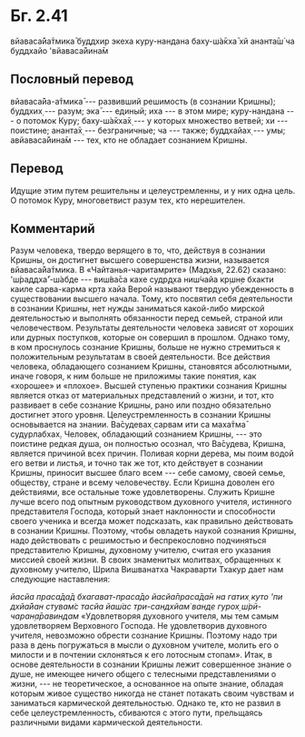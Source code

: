 # Бг. 2.41

вйаваса̄йа̄тмика̄ буддхир экеха куру-нандана баху-ш́а̄кха̄ хй ананта̄ш́ ча
буддхайо 'вйаваса̄йина̄м

## Пословный перевод

вйаваса̄йа-а̄тмика̄ --- развивший решимость (в сознании Кришны); буддхих̣
--- разум; эка̄ --- единый; иха --- в этом мире; куру-нандана --- о
потомок Куру; баху-ш́а̄кха̄х̣ --- у которых множество ветвей; хи ---
поистине; ананта̄х̣ --- безграничные; ча --- также; буддхайах̣ --- умы;
авйаваса̄йина̄м --- тех, кто не обладает сознанием Кришны.

## Перевод

Идущие этим путем решительны и целеустремленны, и у них одна цель. О
потомок Куру, многоветвист разум тех, кто нерешителен.

## Комментарий

Разум человека, твердо верящего в то, что, действуя в сознании Кришны,
он достигнет высшего совершенства жизни, называется вйаваса̄йа̄тмика. В
«Чайтанья-чаритамрите» (Мадхья, 22.62) сказано: 'ш́раддха̄'-ш́абде ---
виш́ва̄са кахе судр̣д̣ха ниш́чайа кр̣шн̣е бхакти каиле сарва-карма кр̣та хайа
Верой называют твердую убежденность в существовании высшего начала.
Тому, кто посвятил себя деятельности в сознании Кришны, нет нужды
заниматься какой-либо мирской деятельностью и выполнять обязанности
перед семьей, страной или человечеством. Результаты деятельности
человека зависят от хороших или дурных поступков, которые он совершил в
прошлом. Однако тому, в ком проснулось сознание Кришны, больше не нужно
стремиться к положительным результатам в своей деятельности. Все
действия человека, обладающего сознанием Кришны, становятся абсолютными,
иначе говоря, к ним больше не приложимы такие понятия, как «хорошее» и
«плохое». Высшей ступенью практики сознания Кришны является отказ от
материальных представлений о жизни, и тот, кто развивает в себе сознание
Кришны, рано или поздно обязательно достигнет этого уровня.
Целеустремленность в сознании Кришны основывается на знании. Ва̄судевах̣
сарвам ити са маха̄тма̄ судурлабхах̣. Человек, обладающий сознанием Кришны,
--- это поистине редкая душа, он полностью осознал, что Ва̄судева,
Кришна, является причиной всех причин. Поливая корни дерева, мы поим
водой его ветви и листья, и точно так же тот, кто действует в сознании
Кришны, приносит высшее благо всем --- себе самому, своей семье,
обществу, стране и всему человечеству. Если Кришна доволен его
действиями, все остальные тоже удовлетворены. Служить Кришне лучше всего
под опытным руководством духовного учителя, истинного представителя
Господа, который знает наклонности и способности своего ученика и всегда
может подсказать, как правильно действовать в сознании Кришны. Поэтому,
чтобы овладеть наукой сознания Кришны, надо действовать с решимостью и
беспрекословно подчиняться представителю Кришны, духовному учителю,
считая его указания миссией своей жизни. В своих знаменитых молитвах,
обращенных к духовному учителю, Шрила Вишванатха Чакраварти Тхакур дает
нам следующие наставления:

*йасйа праса̄да̄д бхагават-праса̄до йасйа̄праса̄да̄н на гатих̣ куто 'пи дхйа̄йан
стувам̇с тасйа йаш́ас три-сандхйам̇ ванде гурох̣ ш́рӣ-чаран̣а̄равиндам*
«Удовлетворяя духовного учителя, мы тем самым удовлетворяем Верховного
Господа. Не удовлетворив духовного учителя, невозможно обрести сознание
Кришны. Поэтому надо три раза в день погружаться в мысли о духовном
учителе, молить его о милости и в почтении склоняться к его лотосным
стопам». Итак, в основе деятельности в сознании Кришны лежит совершенное
знание о душе, не имеющее ничего общего с телесными представлениями о
жизни, --- не теоретическое, а основанное на опыте знание, обладая
которым живое существо никогда не станет потакать своим чувствам и
заниматься кармической деятельностью. Однако те, кто не развил в себе
целеустремленность, сбиваются с этого пути, прельщаясь различными видами
кармической деятельности.
